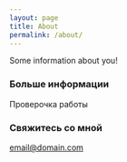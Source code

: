 ```yaml
---
layout: page
title: About
permalink: /about/
---
```


Some information about you!

### Больше информации

Проверочка работы

### Свяжитесь со мной

[email@domain.com](mailto:email@domain.com)